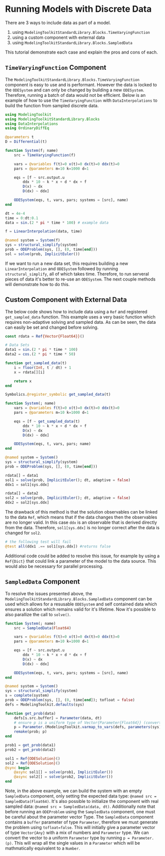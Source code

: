 # Running Models with Discrete Data

There are 3 ways to include data as part of a model.

 1. using `ModelingToolkitStandardLibrary.Blocks.TimeVaryingFunction`
 2. using a custom component with external data
 3. using `ModelingToolkitStandardLibrary.Blocks.SampledData`

This tutorial demonstrate each case and explain the pros and cons of each.

## `TimeVaryingFunction` Component

The `ModelingToolkitStandardLibrary.Blocks.TimeVaryingFunction` component is easy to use and is performant.  However the data is locked to the `ODESystem` and can only be changed by building a new `ODESystem`.  Therefore, running a batch of data would not be efficient.  Below is an example of how to use the `TimeVaryingFunction` with `DataInterpolations` to build the function from sampled discrete data.

```julia
using ModelingToolkit
using ModelingToolkitStandardLibrary.Blocks
using DataInterpolations
using OrdinaryDiffEq

@parameters t
D = Differential(t)

function System(f; name)
    src = TimeVaryingFunction(f)

    vars = @variables f(t)=0 x(t)=0 dx(t)=0 ddx(t)=0
    pars = @parameters m=10 k=1000 d=1

    eqs = [f ~ src.output.u
        ddx * 10 ~ k * x + d * dx + f
        D(x) ~ dx
        D(dx) ~ ddx]

    ODESystem(eqs, t, vars, pars; systems = [src], name)
end

dt = 4e-4
time = 0:dt:0.1
data = sin.(2 * pi * time * 100) # example data

f = LinearInterpolation(data, time)

@named system = System(f)
sys = structural_simplify(system)
prob = ODEProblem(sys, [], (0, time[end]))
sol = solve(prob, ImplicitEuler())
```

If we want to run a new data set, this requires building a new `LinearInterpolation` and `ODESystem` followed by running `structural_simplify`, all of which takes time.  Therefore, to run serveral pieces of data it's better to re-use an `ODESystem`.  The next couple methods will demonstrate how to do this.

## Custom Component with External Data

The below code shows how to include data using a `Ref` and registered `get_sampled_data` function.  This example uses a very basic function which requires non-adaptive solving and sampled data.  As can be seen, the data can easily be set and changed before solving.

```julia
const rdata = Ref{Vector{Float64}}()

# Data Sets
data1 = sin.(2 * pi * time * 100)
data2 = cos.(2 * pi * time * 50)

function get_sampled_data(t)
    i = floor(Int, t / dt) + 1
    x = rdata[][i]

    return x
end

Symbolics.@register_symbolic get_sampled_data(t)

function System(; name)
    vars = @variables f(t)=0 x(t)=0 dx(t)=0 ddx(t)=0
    pars = @parameters m=10 k=1000 d=1

    eqs = [f ~ get_sampled_data(t)
        ddx * 10 ~ k * x + d * dx + f
        D(x) ~ dx
        D(dx) ~ ddx]

    ODESystem(eqs, t, vars, pars; name)
end

@named system = System()
sys = structural_simplify(system)
prob = ODEProblem(sys, [], (0, time[end]))

rdata[] = data1
sol1 = solve(prob, ImplicitEuler(); dt, adaptive = false)
ddx1 = sol1[sys.ddx]

rdata[] = data2
sol2 = solve(prob, ImplicitEuler(); dt, adaptive = false)
ddx2 = sol2[sys.ddx]
```

The drawback of this method is that the solution observables can be linked to the data `Ref`, which means that if the data changes then the observables are no longer valid.  In this case `ddx` is an observable that is derived directly from the data.  Therefore, `sol1[sys.ddx]` is no longer correct after the data is changed for `sol2`.

```julia
# the following test will fail
@test all(ddx1 .== sol1[sys.ddx]) #returns false
```

Additional code could be added to resolve this issue, for example by using a `Ref{Dict}` that could link a parameter of the model to the data source.  This would also be necessary for parallel processing.

## `SampledData` Component

To resolve the issues presented above, the `ModelingToolkitStandardLibrary.Blocks.SampledData` component can be used which allows for a resusable `ODESystem` and self contained data which ensures a solution which remains valid for it's lifetime.  Now it's possible to also parallize the call to `solve()`.

```julia
function System(; name)
    src = SampledData(Float64)

    vars = @variables f(t)=0 x(t)=0 dx(t)=0 ddx(t)=0
    pars = @parameters m=10 k=1000 d=1

    eqs = [f ~ src.output.u
        ddx * 10 ~ k * x + d * dx + f
        D(x) ~ dx
        D(dx) ~ ddx]

    ODESystem(eqs, t, vars, pars; systems = [src], name)
end

@named system = System()
sys = structural_simplify(system)
s = complete(system)
prob = ODEProblem(sys, [], (0, time[end]); tofloat = false)
defs = ModelingToolkit.defaults(sys)

function get_prob(data)
    defs[s.src.buffer] = Parameter(data, dt)
    # ensure p is a uniform type of Vector{Parameter{Float64}} (converting from Vector{Any})
    p = Parameter.(ModelingToolkit.varmap_to_vars(defs, parameters(sys); tofloat = false))
    remake(prob; p)
end

prob1 = get_prob(data1)
prob2 = get_prob(data2)

sol1 = Ref{ODESolution}()
sol2 = Ref{ODESolution}()
@sync begin
    @async sol1[] = solve(prob1, ImplicitEuler())
    @async sol2[] = solve(prob2, ImplicitEuler())
end
```

Note, in the above example, we can build the system with an empty `SampledData` component, only setting the expected data type: `@named src = SampledData(Float64)`.  It's also possible to initialize the component with real sampled data: `@named src = SampledData(data, dt)`.  Additionally note that before running an `ODEProblem` using the `SampledData` component, one must be careful about the parameter vector Type.  The `SampledData` component contains a `buffer` parameter of type `Parameter`, therefore we must generate the problem using `tofloat=false`.  This will initially give a parameter vector of type `Vector{Any}` with a mix of numbers and `Parameter` type.  We can convert the vector to a uniform `Parameter` type by running `p = Parameter.(p)`.  This will wrap all the single values in a `Parameter` which will be mathmatically equivalent to a `Number`.
